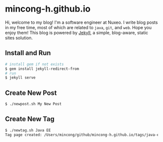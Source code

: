 # mincong-h.github.io

Hi, welcome to my blog! I'm a software engineer at Nuxeo. I write blog posts in
my free time, most of which are related to `java`, `git`, and `web`. Hope you
enjoy them! This blog is powered by [Jekyll][1], a simple, blog-aware, static
sites solution.

## Install and Run

```sh
# install gem if not exists
$ gem install jekyll-redirect-from
# run
$ jekyll serve
```

## Create New Post

```sh
$ ./newpost.sh My New Post
```

## Create New Tag

```sh
$ ./newtag.sh Java EE
Tag page created: /Users/mincong/github/mincong-h.github.io/tags/java-ee.md
```

[1]: https://jekyllrb.com/

